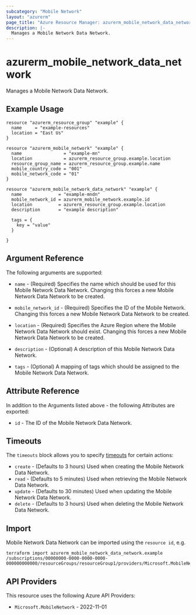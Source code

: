 ```yaml
---
subcategory: "Mobile Network"
layout: "azurerm"
page_title: "Azure Resource Manager: azurerm_mobile_network_data_network"
description: |-
  Manages a Mobile Network Data Network.
---
```


# azurerm_mobile_network_data_network

Manages a Mobile Network Data Network.

## Example Usage

```hcl
resource "azurerm_resource_group" "example" {
  name     = "example-resources"
  location = "East Us"
}

resource "azurerm_mobile_network" "example" {
  name                = "example-mn"
  location            = azurerm_resource_group.example.location
  resource_group_name = azurerm_resource_group.example.name
  mobile_country_code = "001"
  mobile_network_code = "01"
}

resource "azurerm_mobile_network_data_network" "example" {
  name              = "example-mndn"
  mobile_network_id = azurerm_mobile_network.example.id
  location          = azurerm_resource_group.example.location
  description       = "example description"

  tags = {
    key = "value"
  }

}
```

## Argument Reference

The following arguments are supported:

* `name` - (Required) Specifies the name which should be used for this Mobile Network Data Network. Changing this forces a new Mobile Network Data Network to be created.

* `mobile_network_id` - (Required) Specifies the ID of the Mobile Network. Changing this forces a new Mobile Network Data Network to be created.

* `location` - (Required) Specifies the Azure Region where the Mobile Network Data Network should exist. Changing this forces a new Mobile Network Data Network to be created.

* `description` - (Optional) A description of this Mobile Network Data Network.

* `tags` - (Optional) A mapping of tags which should be assigned to the Mobile Network Data Network.

## Attribute Reference

In addition to the Arguments listed above - the following Attributes are exported:

* `id` - The ID of the Mobile Network Data Network.

## Timeouts

The `timeouts` block allows you to specify [timeouts](https://developer.hashicorp.com/terraform/language/resources/configure#define-operation-timeouts) for certain actions:

* `create` - (Defaults to 3 hours) Used when creating the Mobile Network Data Network.
* `read` - (Defaults to 5 minutes) Used when retrieving the Mobile Network Data Network.
* `update` - (Defaults to 30 minutes) Used when updating the Mobile Network Data Network.
* `delete` - (Defaults to 3 hours) Used when deleting the Mobile Network Data Network.

## Import

Mobile Network Data Network can be imported using the `resource id`, e.g.

```shell
terraform import azurerm_mobile_network_data_network.example /subscriptions/00000000-0000-0000-0000-000000000000/resourceGroups/resourceGroup1/providers/Microsoft.MobileNetwork/mobileNetworks/mobileNetwork1/dataNetworks/dataNetwork1
```

## API Providers
<!-- This section is generated, changes will be overwritten -->
This resource uses the following Azure API Providers:

* `Microsoft.MobileNetwork` - 2022-11-01
